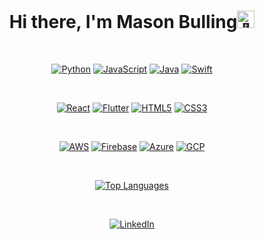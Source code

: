 <center><h1>Hi there, I'm Mason Bulling<img src="https://github.com/wervlad/wervlad/assets/24524555/766d336d-b87d-44ba-807c-c51de2bc6b4d" width="28px" alt="👋"></h1></center>

<center>

<br>

[![Python](https://img.shields.io/badge/python-black?style=for-the-badge&logo=python)](https://github.com/mbulling)
[![JavaScript](https://img.shields.io/badge/javascript-black?style=for-the-badge&logo=javascript)](https://github.com/mbulling)
[![Java](https://img.shields.io/badge/java-black?style=for-the-badge&logo=openjdk)](https://github.com/mbulling)
[![Swift](https://img.shields.io/badge/swift-black?style=for-the-badge&logo=swift)](https://github.com/mbulling)

<br>

[![React](https://img.shields.io/badge/react-black?style=for-the-badge&logo=react)](https://github.com/wervlad)
[![Flutter](https://img.shields.io/badge/flutter-black?style=for-the-badge&logo=flutter)](https://github.com/wervlad)
[![HTML5](https://img.shields.io/badge/html5-black?style=for-the-badge&logo=html5)](https://hub.docker.com/u/wervlad)
[![CSS3](https://img.shields.io/badge/css3-black?style=for-the-badge&logo=css3)](https://hub.docker.com/u/wervlad)

<br>

[![AWS](https://img.shields.io/badge/AWS-black?style=for-the-badge&logo=amazon-AWS)](https://github.com/mbulling)
[![Firebase](https://img.shields.io/badge/firebase-black?style=for-the-badge&logo=firebase)](https://github.com/wervlad)
[![Azure](https://img.shields.io/badge/azure-black?style=for-the-badge&logo=microsoft-azure)](https://github.com/mbulling)
[![GCP](https://img.shields.io/badge/gcp-black?style=for-the-badge&logo=google-cloud)](https://github.com/mbulling)

</center>

<br>

<center>

[![Top Languages](https://repo-stats-7j3e.vercel.app/api/top-langs/?username=mbulling&theme=transparent&exclude_repo=repo-stats,Final-Project-2019,AP_Minecraft,Flee,rapStudy,SellPoint-Mason,AcademyAI,EventualEatery,self,CornellCensus,CensusCornell,QuizMe,RealEstateML)](https://github.com/mbulling/github-readme-stats)

</center>

<br>

<p align="center">
    <a href="https://www.linkedin.com/in/mason-bulling-167164228/">
        <img src="https://img.shields.io/badge/LinkedIn-blue?style=flat-square&logo=linkedin" alt="LinkedIn">
    </a>
    <!-- <a href="https://leetcode.com/...">
        <img src="https://img.shields.io/badge/LeetCode-blue?style=flat-square&logo=LeetCode" alt="LeetCode">
    </a> -->
</p>

